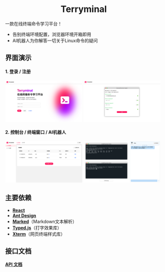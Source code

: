 # <center>Terryminal</center>

一款在线终端命令学习平台！

- 告别终端环境配置，浏览器环境开箱即用
- AI机器人为你解答一切关于Linux命令的疑问

## 界面演示

#### 1. 登录 / 注册

<div class="flexible">
<img src="./readme-image/index.png" width="49%">
<img src="./readme-image/register.png" width="49%">
</div>

#### 2. 控制台 / 终端窗口 / AI机器人

<div class="flexible">
<img src="./readme-image/dashboard.png" width="49%">
<img src="./readme-image/learn.png" width="49%">
</div>

## 主要依赖

- [**React**](https://github.com/facebook/react)
- [**Ant Design**](https://github.com/ant-design/ant-design)
- [**Marked**](https://github.com/markedjs/marked)（Markdown文本解析）
- [**Typed.js**](https://github.com/mattboldt/typed.js)（打字效果库）
- [**Xterm**](https://github.com/xtermjs/xterm.js)（网页终端样式库）

## 接口文档

[**API 文档**](https://www.apifox.cn/apidoc/shared-3e28c033-bc0d-436e-93de-6f0e6045d53d)
